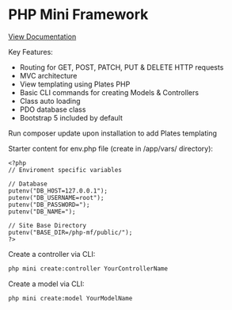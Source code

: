 # PHP Mini Framework
[View Documentation](https://php-mf-docs.connor-abbas.com/)

Key Features:
- Routing for GET, POST, PATCH, PUT & DELETE HTTP requests
- MVC architecture
- View templating using Plates PHP
- Basic CLI commands for creating Models & Controllers
- Class auto loading
- PDO database class
- Bootstrap 5 included by default

Run composer update upon installation to add Plates templating

Starter content for env.php file (create in /app/vars/ directory):
```
<?php
// Enviroment specific variables

// Database
putenv("DB_HOST=127.0.0.1");
putenv("DB_USERNAME=root");
putenv("DB_PASSWORD=");
putenv("DB_NAME=");

// Site Base Directory
putenv("BASE_DIR=/php-mf/public/");
?>
```

Create a controller via CLI:
``` bash command-line
php mini create:controller YourControllerName
```

Create a model via CLI:
``` bash command-line
php mini create:model YourModelName
```
